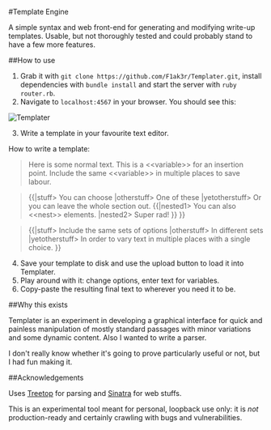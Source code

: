 #Template Engine

A simple syntax and web front-end for generating and modifying write-up templates. Usable, but not thoroughly tested and could probably stand to have a few more features.

##How to use

1. Grab it with `git clone https://github.com/F1ak3r/Templater.git`, install dependencies with `bundle install` and start the server with `ruby router.rb`.
2. Navigate to `localhost:4567` in your browser. You should see this:

![Templater]()

3. Write a template in your favourite text editor.

How to write a template:

>Here is some normal text. This is a <\<variable>> for an insertion point. Include the same <\<variable>> in multiple places to save labour.

>{{|stuff> You can choose |otherstuff> One of these |yetotherstuff> Or you can leave the whole section out. {{|nested1> You can also <\<nest>> elements. |nested2> Super rad! }} }}

>{{|stuff> Include the same sets of options |otherstuff> In different sets |yetotherstuff> In order to vary text in multiple places with a single choice. }}

4. Save your template to disk and use the upload button to load it into Templater.
5. Play around with it: change options, enter text for variables.
6. Copy-paste the resulting final text to wherever you need it to be.

##Why this exists

Templater is an experiment in developing a graphical interface for quick and painless manipulation of mostly standard passages with minor variations and some dynamic content. Also I wanted to write a parser.

I don't really know whether it's going to prove particularly useful or not, but I had fun making it.

##Acknowledgements

Uses [Treetop](http://treetop.rubyforge.org/) for parsing and [Sinatra](http://www.sinatrarb.com/) for web stuffs.

This is an experimental tool meant for personal, loopback use only: it is *not* production-ready and certainly crawling with bugs and vulnerabilities.

